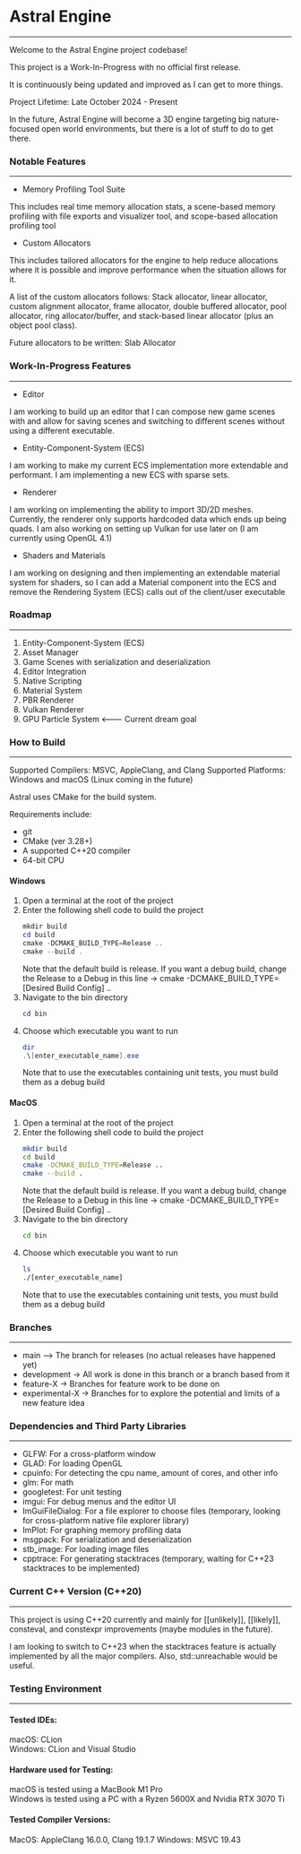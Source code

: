 # Astral Engine

---------------
Welcome to the Astral Engine project codebase!

This project is a Work-In-Progress with no official first release.

It is continuously being updated and improved as I can get to more things.

Project Lifetime: Late October 2024 - Present

In the future, Astral Engine will become a 3D engine targeting big nature-focused open world environments, but there 
is a lot of stuff to do to get there.

###
### Notable Features

----

- Memory Profiling Tool Suite

This includes real time memory allocation stats, a scene-based memory profiling with file exports and visualizer tool, 
and scope-based allocation profiling tool


- Custom Allocators

This includes tailored allocators for the engine to help reduce allocations where it is possible and improve performance 
when the situation allows for it.

A list of the custom allocators follows:
Stack allocator, linear allocator, custom alignment allocator, frame allocator, double buffered allocator, pool allocator,
ring allocator/buffer, and stack-based linear allocator (plus an object pool class).

Future allocators to be written: Slab Allocator


###
### Work-In-Progress Features

----

* Editor

I am working to build up an editor that I can compose new game scenes with
and allow for saving scenes and switching to different scenes without using a
different executable.

* Entity-Component-System (ECS)

I am working to make my current ECS implementation more extendable and performant. I am 
implementing a new ECS with sparse sets.

* Renderer

I am working on implementing the ability to import 3D/2D meshes. Currently, the renderer only
supports hardcoded data which ends up being quads. I am also working on setting up Vulkan for 
use later on (I am currently using OpenGL 4.1)

* Shaders and Materials

I am working on designing and then implementing an extendable material system for shaders, 
so I can add a Material component into the ECS and remove the Rendering System (ECS) calls out of the
client/user executable 

###
### Roadmap

-----

1. Entity-Component-System (ECS)
2. Asset Manager
3. Game Scenes with serialization and deserialization
4. Editor Integration
5. Native Scripting
6. Material System
7. PBR Renderer
8. Vulkan Renderer
9. GPU Particle System  <--- Current dream goal

###
### How to Build

-----

Supported Compilers: MSVC, AppleClang, and Clang
Supported Platforms: Windows and macOS    (Linux coming in the future)

Astral uses CMake for the build system.

Requirements include:
- git
- CMake (ver 3.28+)
- A supported C++20 compiler
- 64-bit CPU

#### Windows

1. Open a terminal at the root of the project
2. Enter the following shell code to build the project
   ```powershell
   mkdir build
   cd build
   cmake -DCMAKE_BUILD_TYPE=Release ..
   cmake --build .
   ```
   Note that the default build is release. If you want a debug build, change the Release
   to a Debug in this line -> cmake -DCMAKE_BUILD_TYPE=[Desired Build Config] ..
3. Navigate to the bin directory
   ```powershell
   cd bin
   ```
4. Choose which executable you want to run
   ```powershell
   dir
   .\[enter_executable_name].exe
   ```
   Note that to use the executables containing unit tests, you must build them as a debug build


#### MacOS

1. Open a terminal at the root of the project
2. Enter the following shell code to build the project
   ```bash
   mkdir build
   cd build
   cmake -DCMAKE_BUILD_TYPE=Release ..
   cmake --build .
   ```
   Note that the default build is release. If you want a debug build, change the Release
   to a Debug in this line -> cmake -DCMAKE_BUILD_TYPE=[Desired Build Config] .. 
3. Navigate to the bin directory
   ```bash
   cd bin
   ```
4. Choose which executable you want to run
   ```bash
   ls
   ./[enter_executable_name]
   ```
   Note that to use the executables containing unit tests, you must build them as a debug build 



###
### Branches

-----

- main --> The branch for releases   (no actual releases have happened yet)
- development -> All work is done in this branch or a branch based from it
- feature-X -> Branches for feature work to be done on
- experimental-X -> Branches for to explore the potential and limits of a new feature idea 


###
### Dependencies and Third Party Libraries

-----

- GLFW: For a cross-platform window
- GLAD: For loading OpenGL 
- cpuinfo: For detecting the cpu name, amount of cores, and other info
- glm: For math 
- googletest: For unit testing
- imgui: For debug menus and the editor UI
- ImGuiFileDialog: For a file explorer to choose files (temporary, looking for cross-platform native file explorer library)
- ImPlot: For graphing memory profiling data
- msgpack: For serialization and deserialization
- stb_image: For loading image files
- cpptrace: For generating stacktraces (temporary, waiting for C++23 stacktraces to be implemented)

###
### Current C++ Version (C++20)

-----

This project is using C++20 currently and mainly for [[unlikely]], [[likely]], consteval, and constexpr improvements (maybe modules in the future).


I am looking to switch to C++23 when the stacktraces feature is actually implemented by
all the major compilers. Also, std::unreachable would be useful.


###
### Testing Environment

---- 

#### Tested IDEs:

macOS: CLion  
Windows: CLion and Visual Studio   

#### Hardware used for Testing: 

macOS is tested using a MacBook M1 Pro   
Windows is tested using a PC with a Ryzen 5600X and Nvidia RTX 3070 Ti

#### Tested Compiler Versions:

MacOS: AppleClang 16.0.0, Clang 19.1.7
Windows: MSVC 19.43

